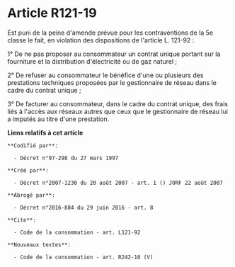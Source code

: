 # Article R121-19

Est puni de la peine d'amende prévue pour les contraventions de la 5e classe le fait, en violation des dispositions de
l'article L. 121-92 : 

1° De ne pas proposer au consommateur un contrat unique portant sur la fourniture et la distribution d'électricité ou de gaz
naturel ; 

2° De refuser au consommateur le bénéfice d'une ou plusieurs des prestations techniques proposées par le gestionnaire de
réseau dans le cadre du contrat unique ; 

3° De facturer au consommateur, dans le cadre du contrat unique, des frais liés à l'accès aux réseaux autres que ceux que le
gestionnaire de réseau lui a imputés au titre d'une prestation.

**Liens relatifs à cet article**

	**Codifié par**:

	  - Décret n°97-298 du 27 mars 1997

	**Créé par**:

	  - Décret n°2007-1230 du 20 août 2007 - art. 1 () JORF 22 août 2007

	**Abrogé par**:

	  - Décret n°2016-884 du 29 juin 2016 - art. 8

	**Cite**:

	  - Code de la consommation - art. L121-92

	**Nouveaux textes**:

	  - Code de la consommation - art. R242-10 (V)
